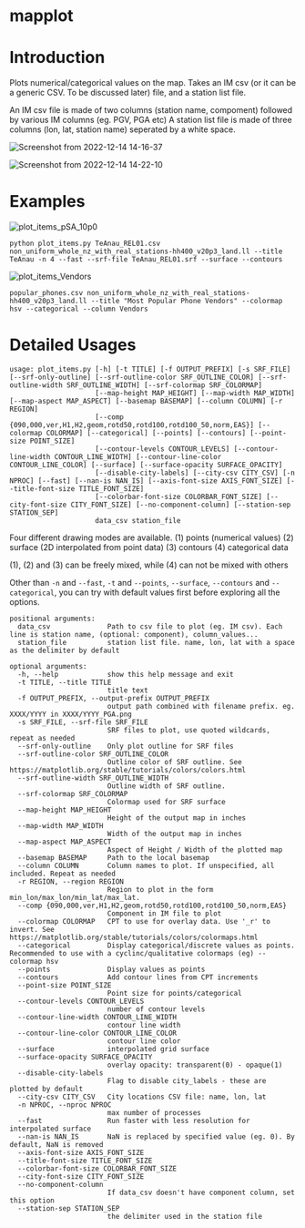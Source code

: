 # mapplot
# Introduction
Plots numerical/categorical values on the map. Takes an IM csv (or it can be a generic CSV. To be discussed later) file, and a station list file.

An IM csv file is made of two columns (station name, compoment) followed by various IM columns (eg. PGV, PGA etc)
A station list file is made of three columns (lon, lat, station name) seperated by a white space.

 ![Screenshot from 2022-12-14 14-16-37](https://user-images.githubusercontent.com/466989/207481131-f2a2fde3-d5eb-44b2-97c9-6087efdb3113.png)
 
 ![Screenshot from 2022-12-14 14-22-10](https://user-images.githubusercontent.com/466989/207481959-f16cef91-1476-4a5e-bd18-96dc9ed70526.png)
 
 # Examples
 
 ![plot_items_pSA_10p0](https://user-images.githubusercontent.com/466989/207482252-3be6ea2e-66a1-4915-be7b-2debdde2f018.png)
 
 ```
 python plot_items.py TeAnau_REL01.csv non_uniform_whole_nz_with_real_stations-hh400_v20p3_land.ll --title TeAnau -n 4 --fast --srf-file TeAnau_REL01.srf --surface --contours
 ```
 
 ![plot_items_Vendors](https://user-images.githubusercontent.com/466989/207482322-93412ae0-46db-4bd5-994a-11223cdb598f.png)

```
popular_phones.csv non_uniform_whole_nz_with_real_stations-hh400_v20p3_land.ll --title "Most Popular Phone Vendors" --colormap hsv --categorical --column Vendors
```

# Detailed Usages

```
usage: plot_items.py [-h] [-t TITLE] [-f OUTPUT_PREFIX] [-s SRF_FILE] [--srf-only-outline] [--srf-outline-color SRF_OUTLINE_COLOR] [--srf-outline-width SRF_OUTLINE_WIDTH] [--srf-colormap SRF_COLORMAP]
                     [--map-height MAP_HEIGHT] [--map-width MAP_WIDTH] [--map-aspect MAP_ASPECT] [--basemap BASEMAP] [--column COLUMN] [-r REGION]
                     [--comp {090,000,ver,H1,H2,geom,rotd50,rotd100,rotd100_50,norm,EAS}] [--colormap COLORMAP] [--categorical] [--points] [--contours] [--point-size POINT_SIZE]
                     [--contour-levels CONTOUR_LEVELS] [--contour-line-width CONTOUR_LINE_WIDTH] [--contour-line-color CONTOUR_LINE_COLOR] [--surface] [--surface-opacity SURFACE_OPACITY]
                     [--disable-city-labels] [--city-csv CITY_CSV] [-n NPROC] [--fast] [--nan-is NAN_IS] [--axis-font-size AXIS_FONT_SIZE] [--title-font-size TITLE_FONT_SIZE]
                     [--colorbar-font-size COLORBAR_FONT_SIZE] [--city-font-size CITY_FONT_SIZE] [--no-component-column] [--station-sep STATION_SEP]
                     data_csv station_file
```

Four different drawing modes are available. (1) points (numerical values) (2) surface (2D interpolated from point data) (3) contours (4) categorical data

(1), (2) and (3) can be freely mixed, while (4) can not be mixed with others 

Other than `-n` and `--fast`, `-t` and `--points`, `--surface`, `--contours` and `--categorical`, you can try with default values first before exploring all the options.

```
positional arguments:
  data_csv              Path to csv file to plot (eg. IM csv). Each line is station name, (optional: component), column_values...
  station_file          station list file. name, lon, lat with a space as the delimiter by default

optional arguments:
  -h, --help            show this help message and exit
  -t TITLE, --title TITLE
                        title text
  -f OUTPUT_PREFIX, --output-prefix OUTPUT_PREFIX
                        output path combined with filename prefix. eg. XXXX/YYYY in XXXX/YYYY_PGA.png
  -s SRF_FILE, --srf-file SRF_FILE
                        SRF files to plot, use quoted wildcards, repeat as needed
  --srf-only-outline    Only plot outline for SRF files
  --srf-outline-color SRF_OUTLINE_COLOR
                        Outline color of SRF outline. See https://matplotlib.org/stable/tutorials/colors/colors.html
  --srf-outline-width SRF_OUTLINE_WIDTH
                        Outline width of SRF outline.
  --srf-colormap SRF_COLORMAP
                        Colormap used for SRF surface
  --map-height MAP_HEIGHT
                        Height of the output map in inches
  --map-width MAP_WIDTH
                        Width of the output map in inches
  --map-aspect MAP_ASPECT
                        Aspect of Height / Width of the plotted map
  --basemap BASEMAP     Path to the local basemap
  --column COLUMN       Column names to plot. If unspecified, all included. Repeat as needed
  -r REGION, --region REGION
                        Region to plot in the form min_lon/max_lon/min_lat/max_lat.
  --comp {090,000,ver,H1,H2,geom,rotd50,rotd100,rotd100_50,norm,EAS}
                        Component in IM file to plot
  --colormap COLORMAP   CPT to use for overlay data. Use '_r' to invert. See https://matplotlib.org/stable/tutorials/colors/colormaps.html
  --categorical         Display categorical/discrete values as points. Recommended to use with a cyclinc/qualitative colormaps (eg) --colormap hsv
  --points              Display values as points
  --contours            Add contour lines from CPT increments
  --point-size POINT_SIZE
                        Point size for points/categorical
  --contour-levels CONTOUR_LEVELS
                        number of contour levels
  --contour-line-width CONTOUR_LINE_WIDTH
                        contour line width
  --contour-line-color CONTOUR_LINE_COLOR
                        contour line color
  --surface             interpolated grid surface
  --surface-opacity SURFACE_OPACITY
                        overlay opacity: transparent(0) - opaque(1)
  --disable-city-labels
                        Flag to disable city_labels - these are plotted by default
  --city-csv CITY_CSV   City locations CSV file: name, lon, lat
  -n NPROC, --nproc NPROC
                        max number of processes
  --fast                Run faster with less resolution for interpolated surface
  --nan-is NAN_IS       NaN is replaced by specified value (eg. 0). By default, NaN is removed
  --axis-font-size AXIS_FONT_SIZE
  --title-font-size TITLE_FONT_SIZE
  --colorbar-font-size COLORBAR_FONT_SIZE
  --city-font-size CITY_FONT_SIZE
  --no-component-column
                        If data_csv doesn't have component column, set this option
  --station-sep STATION_SEP
                        the delimiter used in the station file
```
 
